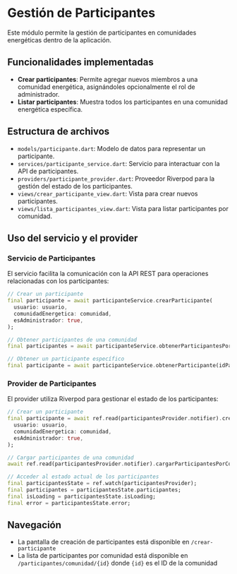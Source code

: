 # Gestión de Participantes

Este módulo permite la gestión de participantes en comunidades energéticas dentro de la aplicación.

## Funcionalidades implementadas

- **Crear participantes**: Permite agregar nuevos miembros a una comunidad energética, asignándoles opcionalmente el rol de administrador.
- **Listar participantes**: Muestra todos los participantes en una comunidad energética específica.

## Estructura de archivos

- `models/participante.dart`: Modelo de datos para representar un participante.
- `services/participante_service.dart`: Servicio para interactuar con la API de participantes.
- `providers/participante_provider.dart`: Proveedor Riverpod para la gestión del estado de los participantes.
- `views/crear_participante_view.dart`: Vista para crear nuevos participantes.
- `views/lista_participantes_view.dart`: Vista para listar participantes por comunidad.

## Uso del servicio y el provider

### Servicio de Participantes

El servicio facilita la comunicación con la API REST para operaciones relacionadas con los participantes:

```dart
// Crear un participante
final participante = await participanteService.crearParticipante(
  usuario: usuario,
  comunidadEnergetica: comunidad,
  esAdministrador: true,
);

// Obtener participantes de una comunidad
final participantes = await participanteService.obtenerParticipantesPorComunidad(idComunidad);

// Obtener un participante específico
final participante = await participanteService.obtenerParticipante(idParticipante);
```

### Provider de Participantes

El provider utiliza Riverpod para gestionar el estado de los participantes:

```dart
// Crear un participante
final participante = await ref.read(participantesProvider.notifier).crearParticipante(
  usuario: usuario,
  comunidadEnergetica: comunidad,
  esAdministrador: true,
);

// Cargar participantes de una comunidad
await ref.read(participantesProvider.notifier).cargarParticipantesPorComunidad(idComunidad);

// Acceder al estado actual de los participantes
final participantesState = ref.watch(participantesProvider);
final participantes = participantesState.participantes;
final isLoading = participantesState.isLoading;
final error = participantesState.error;
```

## Navegación

- La pantalla de creación de participantes está disponible en `/crear-participante`
- La lista de participantes por comunidad está disponible en `/participantes/comunidad/{id}` donde `{id}` es el ID de la comunidad
